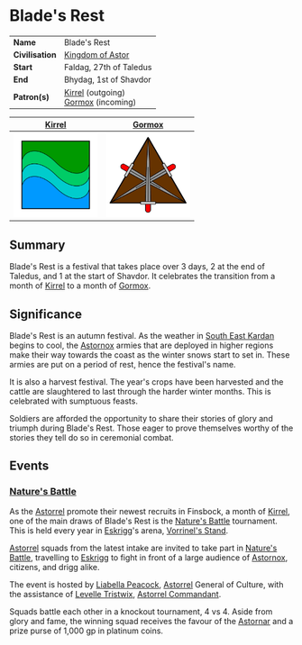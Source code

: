 # Blade's Rest

|||
| --- | --- |
| **Name** | Blade's Rest | festival.1
| **Civilisation** | [Kingdom of Astor](../civilisations/kingdom-of-astor/kingdom-of-astor.md) |
| **Start** | Faldag, 27th of Taledus |
| **End** | Bhydag, 1st of Shavdor |
| **Patron(s)** | [Kirrel](../gods/deities/kirrel.md) (outgoing)<br>[Gormox](../gods/deities/gormox.md) (incoming) |

| [Kirrel](../gods/deities/kirrel.md) | [Gormox](../gods/deities/gormox.md) |
|:---:|:---:|
| <img src="https://raw.githubusercontent.com/jesskelsall/astarus-images/main/symbols/527b4be9705967bf.png" height="150" /> | <img src="https://raw.githubusercontent.com/jesskelsall/astarus-images/main/symbols/ea264dc092b05d09.png" height="150" /> |

## Summary

Blade's Rest is a festival that takes place over 3 days, 2 at the end of Taledus, and 1 at the start of Shavdor. It celebrates the transition from a month of [Kirrel](../gods/deities/kirrel.md) to a month of [Gormox](../gods/deities/gormox.md).

## Significance

Blade's Rest is an autumn festival. As the weather in [South East Kardan](../places/regions/south-east-kardan.md) begins to cool, the [Astornox](../organisations/astornox/astornox.md) armies that are deployed in higher regions make their way towards the coast as the winter snows start to set in. These armies are put on a period of rest, hence the festival's name.

It is also a harvest festival. The year's crops have been harvested and the cattle are slaughtered to last through the harder winter months. This is celebrated with sumptuous feasts.

Soldiers are afforded the opportunity to share their stories of glory and triumph during Blade's Rest. Those eager to prove themselves worthy of the stories they tell do so in ceremonial combat.

## Events

### [Nature's Battle](../mechanics/roleplay/natures-battle.md)

As the [Astorrel](../organisations/astorrel/astorrel.md) promote their newest recruits in Finsbock, a month of [Kirrel](../gods/deities/kirrel.md), one of the main draws of Blade's Rest is the [Nature's Battle](../mechanics/roleplay/natures-battle.md) tournament. This is held every year in [Eskrigg](../places/cities/eskrigg.md)'s arena, [Vorrinel's Stand](../places/buildings/vorrinels-stand.md).

[Astorrel](../organisations/astorrel/astorrel.md) squads from the latest intake are invited to take part in [Nature's Battle](../mechanics/roleplay/natures-battle.md), travelling to [Eskrigg](../places/cities/eskrigg.md) to fight in front of a large audience of [Astornox](../organisations/astornox/astornox.md), citizens, and drigg alike.

The event is hosted by [Liabella Peacock](../characters/liabella-peacock.md), [Astorrel](../organisations/astorrel/astorrel.md) General of Culture, with the assistance of [Levelle Tristwix](../characters/levelle-tristwix.md), [Astorrel Commandant](../organisations/astorrel/ranks/astorrel-commandant.md).

Squads battle each other in a knockout tournament, 4 vs 4. Aside from glory and fame, the winning squad receives the favour of the [Astornar](../organisations/astornar.md) and a prize purse of 1,000 gp in platinum coins.
